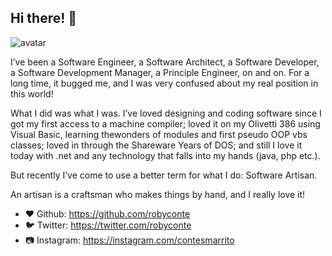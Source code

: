 ## Hi there! 👋

<img class="avatar" src='https://avataaars.io/?avatarStyle=Circle&topType=ShortHairShortCurly&accessoriesType=Blank&hairColor=Black&facialHairType=Blank&clotheType=Hoodie&clotheColor=Blue03&eyeType=Default&eyebrowType=UpDown&mouthType=Smile&skinColor=Light' alt="avatar">

I’ve been a Software Engineer, a Software Architect, a Software Developer, a Software Development Manager, a Principle Engineer, on and on. For a long time, it bugged me, and I was very confused about my real position in this world!

What I did was what I was. I’ve loved designing and coding software since I got my first access to a machine compiler; loved it on my Olivetti 386 using Visual Basic, learning thewonders of modules and first pseudo OOP vbs classes; loved in through the Shareware Years of DOS; and still I love it today with .net and any technology that falls into my hands (java, php etc.).

But recently I’ve come to use a better term for what I do: Software Artisan.

An artisan is a craftsman who makes things by hand, and I really love it!

- ❤️ Github: https://github.com/robyconte
- 🐦 Twitter: https://twitter.com/robyconte
- 📷 Instagram: https://instagram.com/contesmarrito
